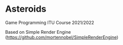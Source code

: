 # Asteroids
Game Programming ITU Course 2021/2022

Based on Simple Render Engine (https://github.com/mortennobel/SimpleRenderEngine)
